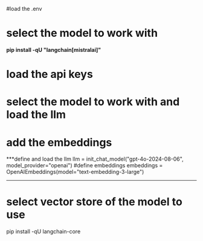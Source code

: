 #load the .env
# select the model to work with
**pip install -qU "langchain[mistralai]"**


# load the api keys
# select the model to work with and load the llm

# add the embeddings
***define and load the llm
llm = init_chat_model("gpt-4o-2024-08-06", model_provider="openai")
#define embeddings
embeddings = OpenAIEmbeddings(model="text-embedding-3-large")
***
# select vector store of the model to use
pip install -qU langchain-core